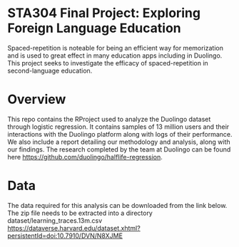 # STA304 Final Project: Exploring Foreign Language Education
Spaced-repetition is noteable for being an efficient way for memorization and is used to great effect in many education apps including in Duolingo. This project seeks to investigate the efficacy of spaced-repetition in second-language education.

# Overview
This repo contains the RProject used to analyze the Duolingo dataset through logistic regression. It contains samples of 13 million users and their interactions with the Duolingo platform along with logs of their performance. We also include a report detailing our methodology and analysis, along with our findings. The research completed by the team at Duolingo can be found here https://github.com/duolingo/halflife-regression.

# Data
The data required for this analysis can be downloaded from the link below. The zip file needs to be extracted into a directory dataset/learning_traces.13m.csv
https://dataverse.harvard.edu/dataset.xhtml?persistentId=doi:10.7910/DVN/N8XJME

